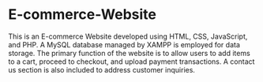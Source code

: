 # E-commerce-Website
This is an E-commerce Website developed using HTML, CSS, JavaScript, and PHP. A MySQL database managed by XAMPP is employed for data storage. The primary function of the website is to allow users to add items to a cart, proceed to checkout, and upload payment transactions. A contact us section is also included to address customer inquiries.
